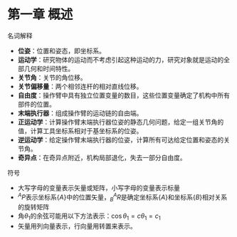 # 第一章 概述

名词解释

- **位姿**：位置和姿态，即坐标系。
- **运动学**：研究物体的运动而不考虑引起这种运动的力，研究对象就是运动的全部几何和时间特性。
- **关节角**：关节的角位移。
- **关节偏移量**：两个相邻连杆的相对直线位移。
- **自由度**：操作臂中具有独立位置变量的数目，这些位置变量确定了机构中所有部件的位置。
- **末端执行器**：组成操作臂的运动链的自由端。
- **正运动学**：计算操作臂末端执行器位姿的静态几何问题，给定一组关节角的值，计算工具坐标系相对于基坐标系的位姿。
- **逆运动学**：给定操作臂末端执行器的位姿，计算所有可达给定位置和姿态的关节角。
- **奇异点**：在奇异点附近，机构局部退化，失去一部分自由度。



符号

- 大写字母的变量表示矢量或矩阵，小写字母的变量表示标量
- $^A P$表示坐标系$\{A\}$中的位置矢量，$^A_B R$是确定坐标系$\{A\}$和坐标系$\{B\}$相对关系的旋转矩阵
- 角$\theta_1$的余弦可能用以下方法表示：$\cos \theta_1=c\theta_1=c_1$
- 矢量用列向量表示，行向量用转置来表示。